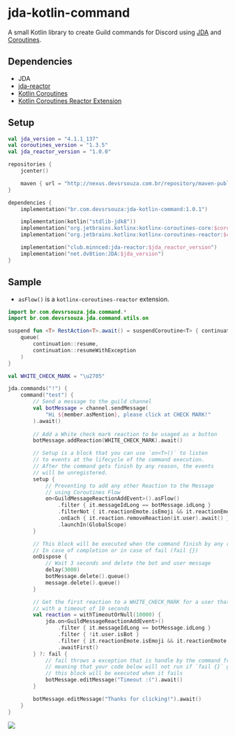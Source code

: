 # jda-kotlin-command

A small Kotlin library to create Guild commands for Discord using [JDA](https://github.com/DV8FromTheWorld/JDA) and [Coroutines](https://github.com/Kotlin/kotlinx.coroutines).

## Dependencies
- JDA
- [jda-reactor](https://github.com/MinnDevelopment/jda-reactor)
- [Kotlin Coroutines](https://github.com/Kotlin/kotlinx.coroutines)
- [Kotlin Coroutines Reactor Extension](https://github.com/Kotlin/kotlinx.coroutines/tree/master/reactive/kotlinx-coroutines-reactor)

## Setup

```kotlin
val jda_version = "4.1.1_137"
val coroutines_version = "1.3.5"
val jda_reactor_version = "1.0.0"

repositories {
    jcenter()

    maven { url = "http://nexus.devsrsouza.com.br/repository/maven-public/" }
}

dependencies {
    implementation("br.com.devsrsouza:jda-kotlin-command:1.0.1")

    implementation(kotlin("stdlib-jdk8"))
    implementation("org.jetbrains.kotlinx:kotlinx-coroutines-core:$coroutines_version")
    implementation("org.jetbrains.kotlinx:kotlinx-coroutines-reactor:$coroutines_version")

    implementation("club.minnced:jda-reactor:$jda_reactor_version")
    implementation("net.dv8tion:JDA:$jda_version")
}
```

## Sample

- `asFlow()` is a `kotlinx-coroutines-reactor` extension.

```kotlin
import br.com.devsrsouza.jda.command.*
import br.com.devsrsouza.jda.command.utils.on

suspend fun <T> RestAction<T>.await() = suspendCoroutine<T> { continuation ->
    queue(
        continuation::resume,
        continuation::resumeWithException
    )
}

val WHITE_CHECK_MARK = "\u2705"

jda.commands("!") {
    command("test") {
        // Send a message to the guild channel
        val botMessage = channel.sendMessage(
            "Hi ${member.asMention}, please click at CHECK MARK!"
        ).await()
    
        // Add a White check mark reaction to be usaged as a button
        botMessage.addReaction(WHITE_CHECK_MARK).await()

        // Setup is a block that you can use `on<T>()` to listen
        // to events at the lifecycle of the command execution.
        // After the command gets finish by any reason, the events
        // will be unregistered.
        setup {
            // Preventing to add any other Reaction to the Message
            // using Coroutines Flow
            on<GuildMessageReactionAddEvent>().asFlow()
                .filter { it.messageIdLong == botMessage.idLong }
                .filterNot { it.reactionEmote.isEmoji && it.reactionEmote.emoji == WHITE_CHECK_MARK }
                .onEach { it.reaction.removeReaction(it.user).await() }
                .launchIn(GlobalScope)
        }

        // This block will be executed when the command finish by any reason
        // In case of completion or in case of fail (fail {})
        onDispose {
            // Wait 3 seconds and delete the bot and user message
            delay(3000)
            botMessage.delete().queue()
            message.delete().queue()
        }

        // Get the first reaction to a WHITE_CHECK_MARK for a user that is not a bot
        // with a timeout of 10 seconds
        val reaction = withTimeoutOrNull(10000) {
            jda.on<GuildMessageReactionAddEvent>()
                .filter { it.messageIdLong == botMessage.idLong }
                .filter { !it.user.isBot }
                .filter { it.reactionEmote.isEmoji && it.reactionEmote.emoji == WHITE_CHECK_MARK }
                .awaitFirst()
        } ?: fail {
            // fail throws a exception that is handle by the command framework
            // meaning that your code below will not run if `fail {}` get called
            // this block will be executed when it fails
            botMessage.editMessage("Timeout :(").await()
        }

        botMessage.editMessage("Thanks for clicking!").await()
    }
}
```

![](https://media.giphy.com/media/kgUvHExCmCcO3QFs4Z/giphy.gif)